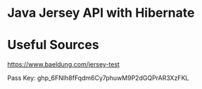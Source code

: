 # Java Jersey API with Hibernate 

# Useful Sources
https://www.baeldung.com/jersey-test

Pass Key: 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 

